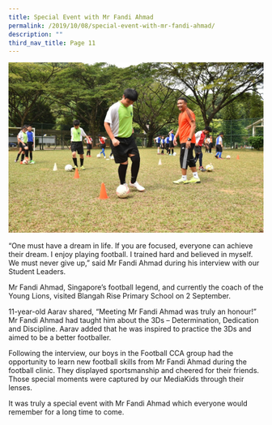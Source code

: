 ```yaml
---
title: Special Event with Mr Fandi Ahmad
permalink: /2019/10/08/special-event-with-mr-fandi-ahmad/
description: ""
third_nav_title: Page 11
---
```

![](/images/2fandi.jpg)
<p>&ldquo;One must have a dream in life. If you are focused, everyone can achieve their dream. I enjoy playing football. I trained hard and believed in myself. We must never give up,&rdquo; said Mr Fandi Ahmad during his interview with our Student Leaders.</p>
<p>Mr Fandi Ahmad, Singapore&rsquo;s football legend, and currently the coach of the Young Lions, visited Blangah Rise Primary School on 2 September.</p>
<p>11-year-old Aarav shared, &ldquo;Meeting Mr Fandi Ahmad was truly an honour!&rdquo; Mr Fandi Ahmad had taught him about the 3Ds &ndash; Determination, Dedication and Discipline. Aarav added that he was inspired to practice the 3Ds and aimed to be a better footballer.</p>
<p>Following the interview, our boys in the Football CCA group had the opportunity to learn new football skills from Mr Fandi Ahmad during the football clinic. They displayed sportsmanship and cheered for their friends. Those special moments were captured by our MediaKids through their lenses.</p>
<p>It was truly a special event with Mr Fandi Ahmad which everyone would remember for a long time to come.</p>